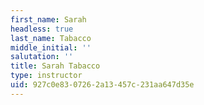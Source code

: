 ```yaml
---
first_name: Sarah
headless: true
last_name: Tabacco
middle_initial: ''
salutation: ''
title: Sarah Tabacco
type: instructor
uid: 927c0e83-0726-2a13-457c-231aa647d35e
---
```

